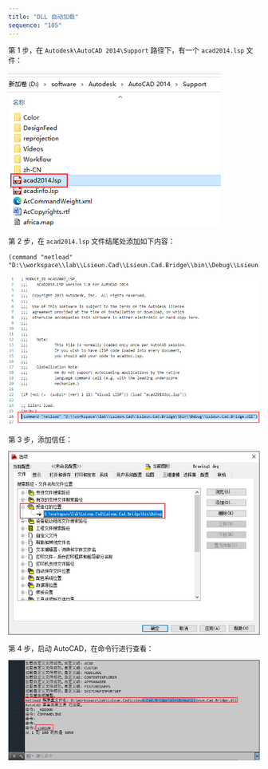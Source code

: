 ```yaml
---
title: "DLL 自动加载"
sequence: "105"
---
```


第 1 步，在 `Autodesk\AutoCAD 2014\Support` 路径下，有一个 `acad2014.lsp` 文件：

![](/assets/images/cad/csharp/quick/dev-038-autocad-support-lsp.png)

第 2 步，在 `acad2014.lsp` 文件结尾处添加如下内容：

```text
(command "netload" "D:\\workspace\\lab\\Lsieun.Cad\\Lsieun.Cad.Bridge\\bin\\Debug\\Lsieun.Cad.Bridge.dll")
```

![](/assets/images/cad/csharp/quick/dev-039-autocad-lsp-netload-dll.png)

第 3 步，添加信任：

![](/assets/images/cad/csharp/quick/dev-040-autocad-trusted-location.png)

第 4 步，启动 AutoCAD，在命令行进行查看：

![](/assets/images/cad/csharp/quick/dev-041-autocad-netloaded-dll.png)

